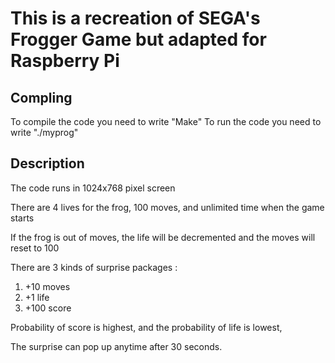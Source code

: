 # This is a recreation of SEGA's Frogger Game but adapted for Raspberry Pi

## Compling
To compile the code you need to write "Make"
To run the code you need to write "./myprog"

## Description
The code runs in 1024x768 pixel screen 

There are 4 lives for the frog, 100 moves, and unlimited time when the game starts

If the frog is out of moves, the life will be decremented and the moves will reset to 100

There are 3 kinds of surprise packages : 
1. +10 moves
2. +1 life
3. +100 score

Probability of score is highest, and the probability of life is lowest, 

The surprise can pop up anytime after 30 seconds.
